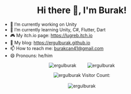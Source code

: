 <h1 align="center">Hi there 👋, I'm Burak!</h1>

- 🔭 I’m currently working on Unity
- 🌱 I’m currently learning Unity, C#, Flutter, Dart
- :video_game: My itch.io page: https://lugreb.itch.io
- 💬 My blog: https://ergulburak.github.io
- 📫 How to reach me: burakcan41@gmail.com
- 😄 Pronouns: he/him
<div>
  <p align="center">
    <img src="https://github-readme-stats.vercel.app/api?username=ergulburak&show_icons=true&theme=github_dark&hide=prs" alt="ergulburak" width="%45"/>
    &nbsp; &nbsp; &nbsp; &nbsp;
    <img src="https://github-readme-stats.vercel.app/api/top-langs/?username=ergulburak&layout=compact&theme=github_dark" alt="ergulburak" width="%45"/>
  </p>
</div>
<div>
  <p align="center">
    <img src="https://spotify-recently-played-readme.vercel.app/api?user=11164240191&count=1" alt="ergulburak" width="%50"/>
    Visitor Count:<br><br>
    <img src="https://profile-counter.glitch.me/ergulburak/count.svg" alt="ergulburak" width="%50"/>
  </p>
 </div>

